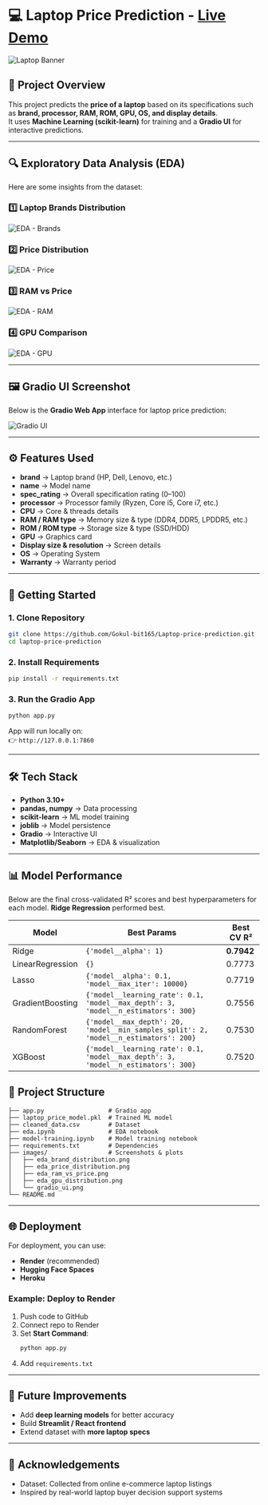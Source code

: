 # 💻 Laptop Price Prediction - [Live Demo](https://your-live-demo-link.com)

![Laptop Banner](images/gradioui.png)

## 📌 Project Overview
This project predicts the **price of a laptop** based on its specifications such as **brand, processor, RAM, ROM, GPU, OS, and display details**.  
It uses **Machine Learning (scikit-learn)** for training and a **Gradio UI** for interactive predictions.  

---

## 🔍 Exploratory Data Analysis (EDA)

Here are some insights from the dataset:

### 1️⃣ Laptop Brands Distribution
![EDA - Brands](images/top10lap.png)

### 2️⃣ Price Distribution
![EDA - Price](images/eda_price_distribution.png)

### 3️⃣ RAM vs Price
![EDA - RAM](images/price_dis_by_ram.png)

### 4️⃣ GPU Comparison
![EDA - GPU](images/eda_gpu_distribution.png)

---

## 🖼️ Gradio UI Screenshot
Below is the **Gradio Web App** interface for laptop price prediction:

![Gradio UI](images/gradioui.png)

---

## ⚙️ Features Used
- **brand** → Laptop brand (HP, Dell, Lenovo, etc.)  
- **name** → Model name  
- **spec_rating** → Overall specification rating (0–100)  
- **processor** → Processor family (Ryzen, Core i5, Core i7, etc.)  
- **CPU** → Core & threads details  
- **RAM / RAM type** → Memory size & type (DDR4, DDR5, LPDDR5, etc.)  
- **ROM / ROM type** → Storage size & type (SSD/HDD)  
- **GPU** → Graphics card  
- **Display size & resolution** → Screen details  
- **OS** → Operating System  
- **Warranty** → Warranty period  

---

## 🚀 Getting Started

### 1. Clone Repository
```bash
git clone https://github.com/Gokul-bit165/Laptop-price-prediction.git
cd laptop-price-prediction
```

### 2. Install Requirements
```bash
pip install -r requirements.txt
```

### 3. Run the Gradio App
```bash
python app.py
```
App will run locally on:  
👉 `http://127.0.0.1:7860`

---

## 🛠️ Tech Stack
- **Python 3.10+**  
- **pandas, numpy** → Data processing  
- **scikit-learn** → ML model training  
- **joblib** → Model persistence  
- **Gradio** → Interactive UI  
- **Matplotlib/Seaborn** → EDA & visualization  

---

## 📊 Model Performance

Below are the final cross-validated R² scores and best hyperparameters for each model. **Ridge Regression** performed best.

| Model                | Best Params                                      | Best CV R²  |
|----------------------|--------------------------------------------------|-------------|
| Ridge                | `{'model__alpha': 1}`                            | **0.7942**  |
| LinearRegression     | `{}`                                             | 0.7773      |
| Lasso                | `{'model__alpha': 0.1, 'model__max_iter': 10000}`| 0.7719      |
| GradientBoosting     | `{'model__learning_rate': 0.1, 'model__max_depth': 3, 'model__n_estimators': 300}` | 0.7556      |
| RandomForest         | `{'model__max_depth': 20, 'model__min_samples_split': 2, 'model__n_estimators': 200}` | 0.7530      |
| XGBoost              | `{'model__learning_rate': 0.1, 'model__max_depth': 3, 'model__n_estimators': 300}` | 0.7520      |

## 📂 Project Structure
```
├── app.py                  # Gradio app
├── laptop_price_model.pkl  # Trained ML model
├── cleaned_data.csv        # Dataset
├── eda.ipynb               # EDA notebook
├── model-training.ipynb    # Model training notebook
├── requirements.txt        # Dependencies
├── images/                 # Screenshots & plots
│   ├── eda_brand_distribution.png
│   ├── eda_price_distribution.png
│   ├── eda_ram_vs_price.png
│   ├── eda_gpu_distribution.png
│   └── gradio_ui.png
└── README.md
```

---

## 🌐 Deployment
For deployment, you can use:  
- **Render** (recommended)  
- **Hugging Face Spaces**  
- **Heroku**  

### Example: Deploy to Render
1. Push code to GitHub  
2. Connect repo to Render  
3. Set **Start Command**:  
   ```bash
   python app.py
   ```
4. Add `requirements.txt`  

---

## 📌 Future Improvements
- Add **deep learning models** for better accuracy  
- Build **Streamlit / React frontend**  
- Extend dataset with **more laptop specs**  

---

## 🙌 Acknowledgements
- Dataset: Collected from online e-commerce laptop listings  
- Inspired by real-world laptop buyer decision support systems  
